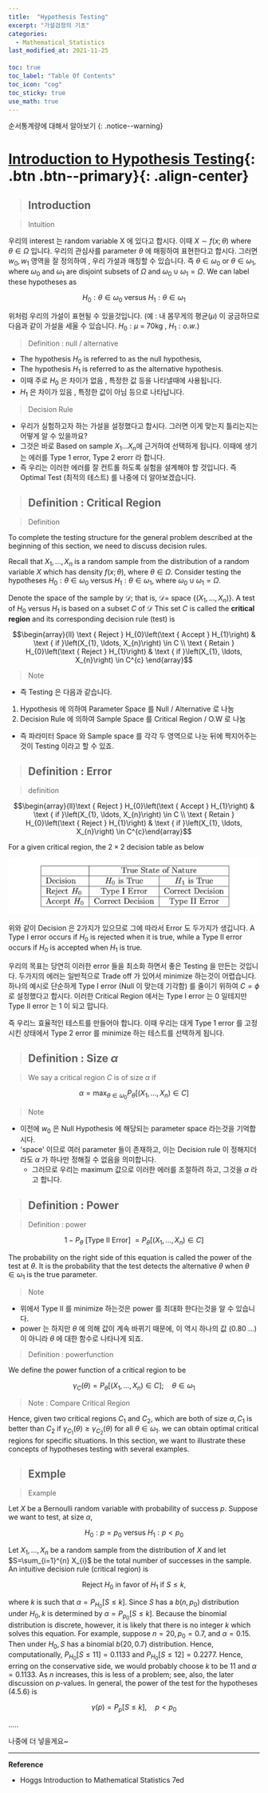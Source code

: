 ```yaml
---
title:  "Hypothesis Testing"
excerpt: "가설검정의 기초"
categories:
  - Mathematical_Statistics
last_modified_at: 2021-11-25

toc: true
toc_label: "Table Of Contents"
toc_icon: "cog"
toc_sticky: true
use_math: true
---
```


  순서통계량에 대해서 알아보기
{: .notice--warning}

# [Introduction to Hypothesis Testing](#link){: .btn .btn--primary}{: .align-center}

> ## Introduction

> Intuition

우리의 interest 는 random variable X 에 있다고 합시다. 이때 $X \sim f(x ; \theta)$ where $\theta \in \Omega$ 입니다. 우리의 관심사를  parameter $\theta$ 에 매핑하여 표현한다고 합시다. 그러면  $w_0, w_1$ 영역을 잘 정의하여 , 우리 가설과 매칭할 수 있습니다. 즉  $\theta \in \omega_{0}$ or $\theta \in \omega_{1}$, where $\omega_{0}$ and $\omega_{1}$ are disjoint subsets of $\Omega$ and $\omega_{0} \cup \omega_{1}=\Omega$. We can label these hypotheses as

$$H_{0}: \theta \in \omega_{0} \text { versus } H_{1}: \theta \in \omega_{1}$$

위처럼 우리의 가설이 표현될 수 있을것입니다. (예 : 내 몸무게의 평균($\mu$) 이 궁금하므로 다음과 같이 가설을 세울 수 있습니다. $H_0 : \mu$ = 70kg , $H_1 : o.w.$) 

> Definition : null / alternative

- The hypothesis $H_{0}$ is referred to as the null hypothesis, 
- The hypothesis $H_{1}$ is referred to as the alternative hypothesis. 
- 이때 주로 $H_0$ 은 차이가 없음 , 특정한 값 등을 나타낼때에 사용됩니다. 
- $H_1$ 은 차이가 있음 , 특정한 값이 아님 등으로 나타납니다.

> Decision Rule

- 우리가 실험하고자 하는 가설을 설정했다고 합시다. 그러면 이게 맞는지 틀리는지는 어떻게 알 수 있을까요? 
- 그것은 바로 Based on sample $X_1 ... X_n$에 근거하여 선택하게 됩니다. 이때에 생기는 에러를 Type 1 error, Type 2 erorr 라 합니다. 
- 즉 우리는 이러한 에러를 잘 컨트롤 하도록 실험을 설계해야 할 것입니다. 즉 Optimal Test (최적의 테스트) 를 나중에 더 알아보겠습니다. 

> ## Definition : Critical Region

> Definition

To complete the testing structure for the general problem described at the beginning of this section, we need to discuss decision rules. 

Recall that $X_{1}, \ldots, X_{n}$ is a random sample from the distribution of a random variable $X$ which has density $f(x ; \theta)$, where $\theta \in \Omega .$ Consider testing the hypotheses $H_{0}: \theta \in \omega_{0}$ versus $H_{1}: \theta \in \omega_{1}$, where $\omega_{0} \cup \omega_{1}=\Omega .$ 

Denote the space of the sample by $\mathcal{D} ;$ that is, $\mathcal{D}=$ space $\left\{\left(X_{1}, \ldots, X_{n}\right)\right\} .$ A test of $H_{0}$ versus $H_{1}$ is based on a subset $C$ of $\mathcal{D}$ This set $C$ is called the **critical region** and its corresponding decision rule (test) is

$$\begin{array}{ll}
\text { Reject } H_{0}\left(\text { Accept } H_{1}\right) & \text { if }\left(X_{1}, \ldots, X_{n}\right) \in C \\
\text { Retain } H_{0}\left(\text { Reject } H_{1}\right) & \text { if }\left(X_{1}, \ldots, X_{n}\right) \in C^{c}
\end{array}$$

> Note

- 즉 Testing 은 다음과 같습니다.

1) Hypothesis 에 의하여 Parameter Space 를 Null / Alternative 로 나눔
2) Decision Rule 에 의하여 Sample Space 를 Critical Region / O.W 로 나눔

-  즉 파라미터 Space 와 Sample space 를 각각 두 영역으로 나눈 뒤에 짝지어주는것이 Testing 이라고 할 수 있죠.

> ## Definition : Error

> definition

$$\begin{array}{ll}\text { Reject } H_{0}\left(\text { Accept } H_{1}\right) & \text { if }\left(X_{1}, \ldots, X_{n}\right) \in C \\ \text { Retain } H_{0}\left(\text { Reject } H_{1}\right) & \text { if }\left(X_{1}, \ldots, X_{n}\right) \in C^{c}\end{array}$$

For a given critical region, the $2 \times 2$ decision table as below 

![png](/assets/images/Stat/116_1.png)

위와 같이 Decision 은 2가지가 있으므로 그에 따라서 Error 도 두가지가 생깁니다. A Type I error occurs if $H_{0}$ is rejected when it is true, while a Type II error occurs if $H_{0}$ is accepted when $H_{1}$ is true.

우리의 목표는 당연히 이러한 error 들을 최소화 하면서 좋은 Testing 을 만든는 것입니다. 두가지의 에러는 일반적으로 Trade off 가 있어서 minimize 하는것이 어렵습니다. 하나의 예시로 단순하게 Type I error (Null 이 맞는데 기각함) 를 줄이기 위하여 $C=\phi$ 로 설정했다고 합시다. 이러한 Critical Region 에서는 Type I error 는 0 일테지만 Type II error 는 1 이 되고 맙니다. 

즉 우리느 효율적인 테스트를 만들어야 합니다. 이때 우리는 대게 Type 1 error 를 고정시킨 상태에서 Type 2 error 를 minimize 하는 테스트를 선택하게 됩니다.

> ## Definition : Size $\alpha$

> We say a critical region $C$ is of size $\alpha$ if

$$\alpha=\max _{\theta \in \omega_{0}} P_{\theta}\left[\left(X_{1}, \ldots, X_{n}\right) \in C\right]$$

> Note

- 이전에 $w_0$ 은 Null Hypothesis 에 해당되는 parameter space 라는것을 기억합시다. 
- 'space' 이므로 여러 parameter 들이 존재하고, 이는 Decision rule 이 정해지더라도 $\alpha$ 가 하나만 정해질 수 없음을 의미합니다.
  - 그러므로 우리는 maximum 값으로 이러한 에러를 조절하려 하고, 그것을 $\alpha$ 라고 합니다.

> ## Definition : Power 

> Definition : power

$$1-P_{\theta} \text { [Type II Error] }=P_{\theta}\left[\left(X_{1}, \ldots, X_{n}\right) \in C\right]$$

The probability on the right side of this equation is called the power of the test at $\theta$. It is the probability that the test detects the alternative $\theta$ when $\theta \in \omega_{1}$ is the true parameter. 

> Note 

- 위에서 Type II 를 minimize 하는것은 power 를 최대화 한다는것을 알 수 있습니다.
- power 는 하지만 $\theta$ 에 의해 값이 계속 바뀌기 때문에, 이 역시 하나의 값 (0.80 ...) 이 아니라 $\theta$ 에 대한 함수로 나타나게 되죠. 

> Definition : powerfunction

We define the power function of a critical region to be

$$\gamma_{C}(\theta)=P_{\theta}\left[\left(X_{1}, \ldots, X_{n}\right) \in C\right] ; \quad \theta \in \omega_{1}$$

> Note : Compare Critical Region

Hence, given two critical regions $C_{1}$ and $C_{2}$, which are both of size $\alpha, C_{1}$ is better than $C_{2}$ if $\gamma_{C_{1}}(\theta) \geq \gamma_{C_{2}}(\theta)$ for all $\theta \in \omega_{1}$. we can obtain optimal critical regions for specific situations. In this section, we want to illustrate these concepts of hypotheses testing with several examples.

> ## Exmple

> Example

Let $X$ be a Bernoulli random variable with probability of success $p$. Suppose we want to test, at size $\alpha$,

$$H_{0}: p=p_{0} \text { versus } H_{1}: p<p_{0}$$

Let $X_{1}, \ldots, X_{n}$ be a random sample from the distribution of $X$ and let $S=\sum_{i=1}^{n} X_{i}$ be the total number of successes in the sample. An intuitive decision rule (critical region) is

$$\text { Reject } H_{0} \text { in favor of } H_{1} \text { if } S \leq k \text {, }$$

where $k$ is such that $\alpha=P_{H_{0}}[S \leq k] .$ Since $S$ has a $b\left(n, p_{0}\right)$ distribution under $H_{0}, k$ is determined by $\alpha=P_{p_{0}}[S \leq k] .$ Because the binomial distribution is discrete, however, it is likely that there is no integer $k$ which solves this equation. For example, suppose $n=20, p_{0}=0.7$, and $\alpha=0.15 .$ Then under $H_{0}, S$ has a binomial $b(20,0.7)$ distribution. Hence, computationally, $P_{H_{0}}[S \leq 11]=0.1133$ and $P_{H_{0}}[S \leq 12]=0.2277 .$ Hence, erring on the conservative side, we would probably choose $k$ to be 11 and $\alpha=0.1133 .$ As $n$ increases, this is less of a problem; see, also, the later discussion on $p$-values. In general, the power of the test for the hypotheses $(4.5 .6)$ is

$$\gamma(p)=P_{p}[S \leq k], \quad p<p_{0}$$

.....

나중에 더 넣을게요~



---

**Reference**

- Hoggs Introduction to Mathematical Statistics 7ed



